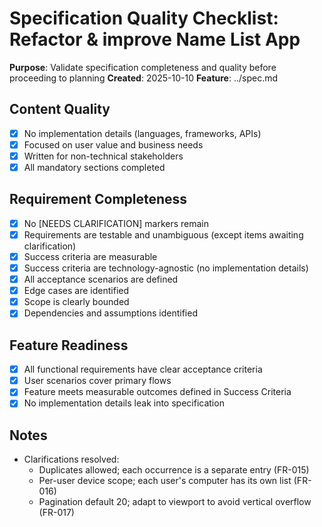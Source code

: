 # Specification Quality Checklist: Refactor & improve Name List App

**Purpose**: Validate specification completeness and quality before proceeding to planning
**Created**: 2025-10-10
**Feature**: ../spec.md

## Content Quality

- [x] No implementation details (languages, frameworks, APIs)
- [x] Focused on user value and business needs
- [x] Written for non-technical stakeholders
- [x] All mandatory sections completed

## Requirement Completeness

- [x] No [NEEDS CLARIFICATION] markers remain
- [x] Requirements are testable and unambiguous (except items awaiting clarification)
- [x] Success criteria are measurable
- [x] Success criteria are technology-agnostic (no implementation details)
- [x] All acceptance scenarios are defined
- [x] Edge cases are identified
- [x] Scope is clearly bounded
- [x] Dependencies and assumptions identified

## Feature Readiness

- [x] All functional requirements have clear acceptance criteria
- [x] User scenarios cover primary flows
- [x] Feature meets measurable outcomes defined in Success Criteria
- [x] No implementation details leak into specification

## Notes

- Clarifications resolved:
  - Duplicates allowed; each occurrence is a separate entry (FR-015)
  - Per-user device scope; each user's computer has its own list (FR-016)
  - Pagination default 20; adapt to viewport to avoid vertical overflow (FR-017)
